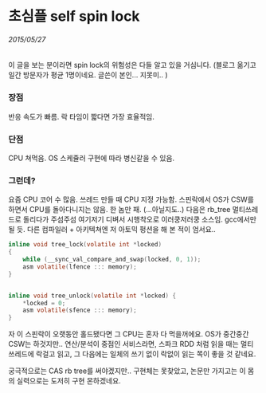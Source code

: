 # 초심플 self spin lock
###### 2015/05/27

이 글을 보는 분이라면 spin lock의 위험성은 다들 알고 있을 거심니다. (블로그 옮기고 일간 방문자가 평균 1명이네요. 글쓴이 본인... 지못미.. )


### 장점

반응 속도가 빠름.
락 타임이 짧다면 가장 효율적임.

### 단점

CPU 쳐먹음.
OS 스케쥴러 구현에 따라 병신같을 수 있음.


### 그런데?

요즘 CPU 코어 수 많음.
쓰레드 만들 때 CPU 지정 가능함.
스핀락에서 OS가 CSW를 하면서 CPU를 돌아다니지는 않음. 한 놈만 패. (...아닐지도..)
다음은 rb_tree 멀티쓰레드로 돌리다가 주섬주섬 여기저기 디벼서 시행착오로 이러쿵저러쿵 소스임. gcc에서만 될 듯. 다른 컴파일러 + 아키텍쳐엔 저 아토믹 펑션을 해 본 적이 엄서요..

```c
inline void tree_lock(volatile int *locked) 
{
	while (__sync_val_compare_and_swap(locked, 0, 1)); 
	asm volatile(lfence ::: memory); 
}


inline void tree_unlock(volatile int *locked) { 
	*locked = 0; 
	asm volatile(sfence ::: memory); 
}
```

자 이 스핀락이 오랫동안 홀드됐다면 그 CPU는 혼자 다 먹을꺼에요. OS가 중간중간 CSW는 하것지만.. 연산/분석이 중점인 서비스라면, 스파크 RDD 처럼 읽을 때는 멀티쓰레드에 락걸고 읽고, 그 다음에는 일체의 쓰기 없이 락없이 읽는 쪽이 좋을 것 같네요.


궁극적으로는 CAS rb tree를 써야겠지만.. 구현체는 못찾았고, 논문만 가지고는 이 몸의 실력으로는 도저히 구현 몬하겠네요.


